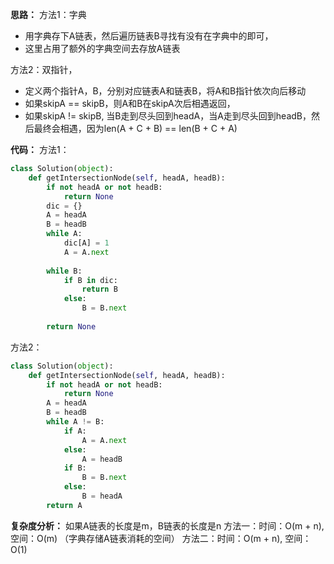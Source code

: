 **思路：**
方法1：字典

- 用字典存下A链表，然后遍历链表B寻找有没有在字典中的即可，
- 这里占用了额外的字典空间去存放A链表

方法2：双指针，

- 定义两个指针A，B，分别对应链表A和链表B，将A和B指针依次向后移动
- 如果skipA == skipB，则A和B在skipA次后相遇返回，
- 如果skipA != skipB, 当B走到尽头回到headA，当A走到尽头回到headB，然后最终会相遇，因为len(A + C + B) == len(B + C + A) 

  
**代码：**
方法1：
```python
class Solution(object):
    def getIntersectionNode(self, headA, headB):
        if not headA or not headB:
            return None
        dic = {}
        A = headA
        B = headB
        while A:
            dic[A] = 1
            A = A.next
        
        while B:
            if B in dic:
                return B
            else:
                B = B.next
        
        return None
```
方法2：
```python
class Solution(object):
    def getIntersectionNode(self, headA, headB):
        if not headA or not headB:
            return None
        A = headA
        B = headB
        while A != B:
            if A:
                A = A.next 
            else:
                A = headB
            if B:
                B = B.next
            else:
                B = headA
        return A
```
**复杂度分析：**
如果A链表的长度是m，B链表的长度是n
方法一：时间：O(m + n), 空间：O(m) （字典存储A链表消耗的空间）
方法二：时间：O(m + n), 空间：O(1)
